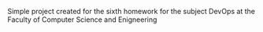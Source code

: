 Simple project created for the sixth homework for the subject DevOps at the Faculty of Computer Science and Enigneering 